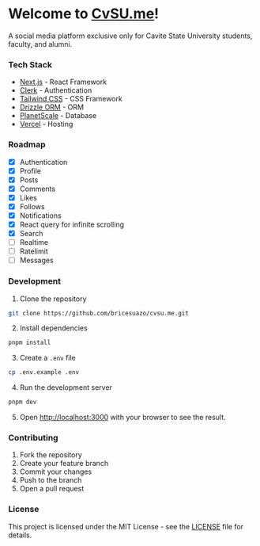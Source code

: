 # Welcome to [CvSU.me](https://cvsu.me)!

A social media platform exclusive only for Cavite State University students, faculty, and alumni.

### Tech Stack

- [Next.js](https://nextjs.org/) - React Framework
- [Clerk](https://clerk.com/) - Authentication
- [Tailwind CSS](https://tailwindcss.com/) - CSS Framework
- [Drizzle ORM](https://orm.drizzle.team/) - ORM
- [PlanetScale](https://planetscale.com/) - Database
- [Vercel](https://vercel.com/) - Hosting

### Roadmap

- [x] Authentication
- [x] Profile
- [x] Posts
- [x] Comments
- [x] Likes
- [x] Follows
- [x] Notifications
- [x] React query for infinite scrolling
- [x] Search
- [ ] Realtime
- [ ] Ratelimit
- [ ] Messages

### Development

1. Clone the repository

```bash
git clone https://github.com/bricesuazo/cvsu.me.git
```

2. Install dependencies

```bash
pnpm install
```

<!-- copy and replace data in .env.example -->

3. Create a `.env` file

```bash
cp .env.example .env
```

4. Run the development server

```bash
pnpm dev
```

5. Open [http://localhost:3000](http://localhost:3000) with your browser to see the result.

### Contributing

1. Fork the repository
2. Create your feature branch
3. Commit your changes
4. Push to the branch
5. Open a pull request

### License

This project is licensed under the MIT License - see the [LICENSE](LICENSE) file for details.
